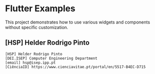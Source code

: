 # Flutter Examples

This project demonstrates how to use various widgets and components without specific customization.

## [HSP] Helder Rodrigo Pinto

    [HSP] Helder Rodrigo Pinto
    [DEI.ISEP] Computer Engineering Department
    [email] hsp@isep.ipp.pt
    [CiênciaID] https://www.cienciavitae.pt/portal/en/5517-B4EC-D715

